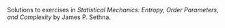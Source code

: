 Solutions to exercises in *Statistical Mechanics: Entropy, Order Parameters, and Complexity* by
James P. Sethna.
